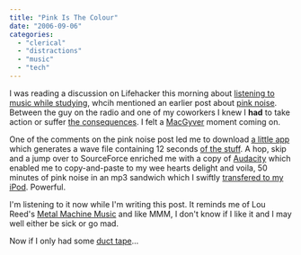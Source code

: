 ```yaml
---
title: "Pink Is The Colour"
date: "2006-09-06"
categories: 
  - "clerical"
  - "distractions"
  - "music"
  - "tech"
---
```


I was reading a discussion on Lifehacker this morning about [listening to music while studying](http://www.lifehacker.com/software/ask-the-readers/ask-the-readers--best-music-for-studying-198284.php), whcih mentioned an earlier post about [pink noise](http://www.lifehacker.com/software/top/download-of-the-day--noise-157126.php). Between the guy on the radio and one of my coworkers I knew I **had** to take action or suffer [the consequences](http://www.google.co.uk/search?q=your+stress+is+my+stress). I felt a [MacGyver](http://en.wikipedia.org/wiki/MacGyver) moment coming on.

One of the comments on the pink noise post led me to download [a little app](http://www.moshier.net/pink.html) which generates a wave file containing 12 seconds [of the stuff](http://en.wikipedia.org/wiki/Pink_noise). A hop, skip and a jump over to SourceForce enriched me with a copy of [Audacity](http://audacity.sourceforge.net/) which enabled me to copy-and-paste to my wee hearts delight and voila, 50 minutes of pink noise in an mp3 sandwich which I swiftly [transfered to my iPod](http://www.ephpod.com/). Powerful.

I'm listening to it now while I'm writing this post. It reminds me of Lou Reed's [Metal Machine Music](http://en.wikipedia.org/wiki/Metal_Machine_Music) and like MMM, I don't know if I like it and I may well either be sick or go mad.

Now if I only had some [duct tape](http://www.imdb.com/title/tt0088559/quotes)...
